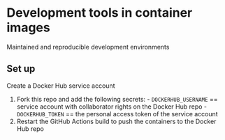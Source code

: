 # Development tools in container images

Maintained and reproducible development environments

## Set up

Create a Docker Hub service account
1. Fork this repo and add the following secrets:
		- `DOCKERHUB_USERNAME` == service account with collaborator rights on the Docker Hub repo
		- `DOCKERHUB_TOKEN` == the personal access token of the service account
2. Restart the GitHub Actions build to push the containers to the Docker Hub repo



